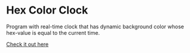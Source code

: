 # Hex Color Clock

Program with real-time clock that has dynamic background color whose hex-value is equal to the current time.

[Check it out here](http://zquadri.com/HexClock/)
